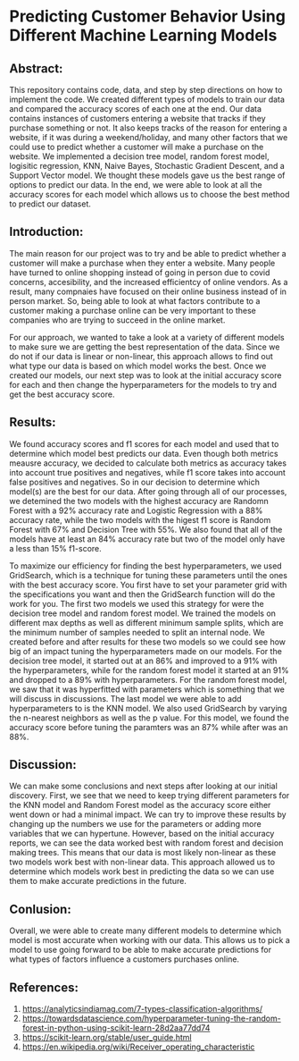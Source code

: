 # Predicting Customer Behavior Using Different Machine Learning Models 

## Abstract:
This repository contains code, data, and step by step directions on how to implement the code. We created different types of models to train our data and compared the accuracy scores of each one at the end. Our data contains instances of customers entering a website that tracks if they purchase something or not. It also keeps tracks of the reason for entering a website, if it was during a weekend/holiday, and many other factors that we could use to predict whether a customer will make a purchase on the website. We implemented a decision tree model, random forest model, logisitic regression, KNN, Naive Bayes, Stochastic Gradient Descent, and a Support Vector model. We thought these models gave us the best range of options to predict our data. In the end, we were able to look at all the accuracy scores for each model which allows us to choose the best method to predict our dataset. 


## Introduction:
The main reason for our project was to try and be able to predict whether a customer will make a purchase when they enter a website. Many people have turned to online shopping instead of going in person due to covid concerns, accesibility, and the increased efficientcy of online vendors. As a result, many compnaies have focused on their online business instead of in person market. So, being able to look at what factors contribute to a customer making a purchase online can be very important to these companies who are trying to succeed in the online market. 

For our approach, we wanted to take a look at a variety of different models to make sure we are getting the best representation of the data. Since we do not if our data is linear or non-linear, this approach allows to find out what type our data is based on which model works the best. Once we created our models, our next step was to look at the initial accuracy score for each and then change the hyperparameters for the models to try and get the best accuracy score.

## Results:
We found accuracy scores and f1 scores for each model and used that to determine which model best predicts our data. Even though both metrics meausre accuracy, we decided to calculate both metrics as accuracy takes into account true positives and negatives, while f1 score takes into account false positives and negatives. So in our decision to determine which model(s) are the best for our data. After going through all of our processes, we detemined the two models with the highest accuracy are Randomn Forest with a 92% accuracy rate and Logistic Regression with a 88% accuracy rate, while the two models with the higest f1 score is  Random Forest with 67% and Decision Tree with 55%. We also found that all of the models have at least an 84% accuracy rate but two of the model only have a less than 15% f1-score. 

To maximize our efficiency for finding the best hyperparameters, we used GridSearch, which is a technique for tuning these parameters until the ones with the best accuracy score. You first have to set your parameter grid with the specifications you want and then the GridSearch function will do the work for you. The first two models we used this strategy for were the decision tree model and random forest model. We trained the models on different max depths as well as different minimum sample splits, which are the minimum number of samples needed to split an internal node. We created before and after results for these two models so we could see how big of an impact tuning the hyperparameters made on our models. For the decision tree model, it started out at an 86% and improved to a 91% with the hyperparameters, while for the random forest model it started at an 91% and dropped to a 89% with hyperparameters. For the random forest model, we saw that it was hyperfitted with parameters which is something that we will discuss in discussions. The last model we were able to add hyperparameters to is the KNN model. We also used GridSearch by varying the n-nearest neighbors as well as the p value. For this model, we found the accuracy score before tuning the paramters was an 87% while after was an 88%. 

## Discussion:
We can make some conclusions and next steps after looking at our initial discovery. First, we see that we need to keep trying different parameters for the KNN model and Random Forest model as the accuracy score either went down or had a minimal impact. We can try to improve these results by changing up the numbers we use for the parameters or adding more variables that we can hypertune. However, based on the initial accuracy reports, we can see the data worked best with random forest and decision making trees. This means that our data is most likely non-linear as these two models work best with non-linear data. This approach allowed us to determine which models work best in predicting the data so we can use them to make accurate predictions in the future. 

## Conlusion:
Overall, we were able to create many different models to determine which model is most accurate when working with our data. This allows us to pick a model to use going forward to be able to make accurate predictions for what types of factors influence a customers purchases online. 

## References:
1. https://analyticsindiamag.com/7-types-classification-algorithms/
2. https://towardsdatascience.com/hyperparameter-tuning-the-random-forest-in-python-using-scikit-learn-28d2aa77dd74
3. https://scikit-learn.org/stable/user_guide.html
4. https://en.wikipedia.org/wiki/Receiver_operating_characteristic

